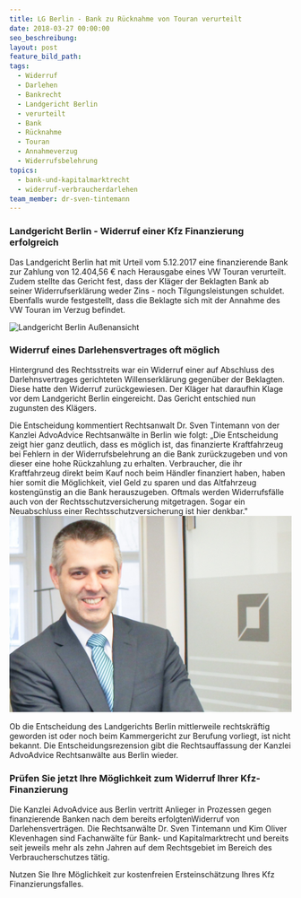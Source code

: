 ```yaml
---
title: LG Berlin - Bank zu Rücknahme von Touran verurteilt
date: 2018-03-27 00:00:00
seo_beschreibung:
layout: post
feature_bild_path:
tags:
  - Widerruf
  - Darlehen
  - Bankrecht
  - Landgericht Berlin
  - verurteilt
  - Bank
  - Rücknahme
  - Touran
  - Annahmeverzug
  - Widerrufsbelehrung
topics:
  - bank-und-kapitalmarktrecht
  - widerruf-verbraucherdarlehen
team_member: dr-sven-tintemann
---
```


### Landgericht Berlin - Widerruf einer Kfz Finanzierung erfolgreich

Das Landgericht Berlin hat mit Urteil vom 5.12.2017 eine finanzierende Bank zur Zahlung von 12.404,56 € nach Herausgabe eines VW Touran verurteilt. Zudem stellte das Gericht fest, dass der Kläger der Beklagten Bank ab seiner Widerrufserklärung weder Zins - noch Tilgungsleistungen schuldet. Ebenfalls wurde festgestellt, dass die Beklagte sich mit der Annahme des VW Touran im Verzug befindet.

![Landgericht Berlin Außenansicht](/uploads/lg-berlin-außenansicht-1.jpg)

### Widerruf eines Darlehensvertrages oft möglich

Hintergrund des Rechtsstreits war ein Widerruf einer auf Abschluss des Darlehnsvertrages gerichteten Willenserklärung gegenüber der Beklagten. Diese hatte den Widerruf zurückgewiesen. Der Kläger hat daraufhin Klage vor dem Landgericht Berlin eingereicht. Das Gericht entschied nun zugunsten des Klägers.

Die Entscheidung kommentiert Rechtsanwalt Dr. Sven Tintemann von der Kanzlei AdvoAdvice Rechtsanwälte in Berlin wie folgt: „Die Entscheidung zeigt hier ganz deutlich, dass es möglich ist, das finanzierte Kraftfahrzeug bei Fehlern in der Widerrufsbelehrung an die Bank zurückzugeben und von dieser eine hohe Rückzahlung zu erhalten. Verbraucher, die ihr Kraftfahrzeug direkt beim Kauf noch beim Händler finanziert haben, haben hier somit die Möglichkeit, viel Geld zu sparen und das Altfahrzeug kostengünstig an die Bank herauszugeben. Oftmals werden Widerrufsfälle auch von der Rechtsschutzversicherung mitgetragen. Sogar ein Neuabschluss einer Rechtsschutzversicherung ist hier denkbar."![](/uploads/advoadvice-01-52-von-80.jpg)

Ob die Entscheidung des Landgerichts Berlin mittlerweile rechtskräftig geworden ist oder noch beim Kammergericht zur Berufung vorliegt, ist nicht bekannt. Die Entscheidungsrezension gibt die Rechtsauffassung der Kanzlei AdvoAdvice Rechtsanwälte aus Berlin wieder.

### Prüfen Sie jetzt Ihre Möglichkeit zum Widerruf Ihrer Kfz-Finanzierung

Die Kanzlei AdvoAdvice aus Berlin vertritt Anlieger in Prozessen gegen finanzierende Banken nach dem bereits erfolgtenWiderruf von Darlehensverträgen. Die Rechtsanwälte Dr. Sven Tintemann und Kim Oliver Klevenhagen sind Fachanwälte für Bank- und Kapitalmarktrecht und bereits seit jeweils mehr als zehn Jahren auf dem Rechtsgebiet im Bereich des Verbraucherschutzes tätig.

Nutzen Sie Ihre Möglichkeit zur kostenfreien Ersteinschätzung Ihres Kfz Finanzierungsfalles.